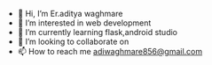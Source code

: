 - 👋 Hi, I’m Er.aditya waghmare
- 👀 I’m interested in web development
- 🌱 I’m currently learning flask,android studio
- 💞️ I’m looking to collaborate on
- 📫 How to reach me adiwaghmare856@gmail.com

<!---
adityavw2003/adityavw2003 is a ✨ special ✨ repository because its `README.md` (this file) appears on your GitHub profile.
You can click the Preview link to take a look at your changes.
--->
